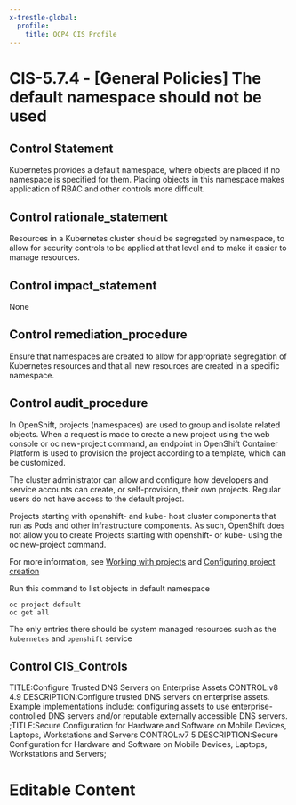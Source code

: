 ```yaml
---
x-trestle-global:
  profile:
    title: OCP4 CIS Profile
---
```


# CIS-5.7.4 - \[General Policies\] The default namespace should not be used

## Control Statement

Kubernetes provides a default namespace, where objects are placed if no namespace is specified for them. Placing objects in this namespace makes application of RBAC and other controls more difficult.

## Control rationale_statement

Resources in a Kubernetes cluster should be segregated by namespace, to allow for security controls to be applied at that level and to make it easier to manage resources.

## Control impact_statement

None

## Control remediation_procedure

Ensure that namespaces are created to allow for appropriate segregation of Kubernetes resources and that all new resources are created in a specific namespace.

## Control audit_procedure

In OpenShift, projects (namespaces) are used to group and isolate related objects. When a request is made to create a new project using the web console or oc new-project command, an endpoint in OpenShift Container Platform is used to provision the project according to a template, which can be customized. 

The cluster administrator can allow and configure how developers and service accounts can create, or self-provision, their own projects. Regular users do not have access to the default project. 

Projects starting with openshift- and kube- host cluster components that run as Pods and other infrastructure components. As such, OpenShift does not allow you to create Projects starting with openshift- or kube- using the oc new-project command.

For more information, see 
[Working with projects](https://docs.openshift.com/container-platform/4.4/applications/projects/working-with-projects.html) and 
[Configuring project creation](https://docs.openshift.com/containerplatform/4.4/applications/projects/configuring-project-creation.html)

Run this command to list objects in default namespace

```
oc project default
oc get all 
```

The only entries there should be system managed resources such as the `kubernetes` and `openshift` service

## Control CIS_Controls

TITLE:Configure Trusted DNS Servers on Enterprise Assets CONTROL:v8 4.9 DESCRIPTION:Configure trusted DNS servers on enterprise assets. Example implementations include: configuring assets to use enterprise-controlled DNS servers and/or reputable externally accessible DNS servers. ;TITLE:Secure Configuration for Hardware and Software on Mobile Devices, Laptops, Workstations and Servers CONTROL:v7 5 DESCRIPTION:Secure Configuration for Hardware and Software on Mobile Devices, Laptops, Workstations and Servers;

# Editable Content

<!-- Make additions and edits below -->
<!-- The above represents the contents of the control as received by the profile, prior to additions. -->
<!-- If the profile makes additions to the control, they will appear below. -->
<!-- The above markdown may not be edited but you may edit the content below, and/or introduce new additions to be made by the profile. -->
<!-- If there is a yaml header at the top, parameter values may be edited. Use --set-parameters to incorporate the changes during assembly. -->
<!-- The content here will then replace what is in the profile for this control, after running profile-assemble. -->
<!-- The current profile has no added parts for this control, but you may add new ones here. -->
<!-- Each addition must have a heading either of the form ## Control my_addition_name -->
<!-- or ## Part a. (where the a. refers to one of the control statement labels.) -->
<!-- "## Control" parts are new parts added after the statement part. -->
<!-- "## Part" parts are new parts added into the top-level statement part with that label. -->
<!-- Subparts may be added with nested hash levels of the form ### My Subpart Name -->
<!-- underneath the parent ## Control or ## Part being added -->
<!-- See https://ibm.github.io/compliance-trestle/tutorials/ssp_profile_catalog_authoring/ssp_profile_catalog_authoring for guidance. -->
